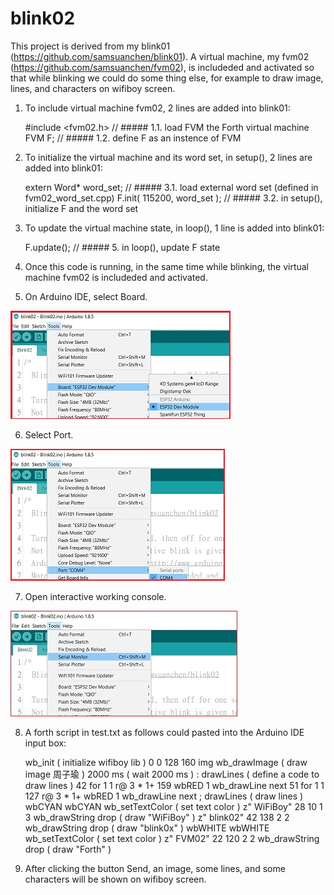 # blink02
This project is derived from my blink01 (https://github.com/samsuanchen/blink01). A virtual machine, my fvm02 (https://github.com/samsuanchen/fvm02), is includeded and activated so that while blinking we could do some thing else, for example to draw image, lines, and characters on wifiboy screen.

01. To include virtual machine fvm02, 2 lines are added into blink01:

    #include <fvm02.h>                                  // ##### 1.1. load FVM the Forth virtual machine
    FVM F;                                              // ##### 1.2. define F as an instence of FVM


02. To initialize the virtual machine and its word set, in setup(), 2 lines are added into blink01:

      extern Word* word_set;                            // ##### 3.1. load external word set (defined in fvm02_word_set.cpp)
      F.init( 115200, word_set );                       // ##### 3.2. in setup(), initialize F and the word set


03. To update the virtual machine state, in loop(), 1 line is added into blink01:

      F.update();                                       // ##### 5. in loop(), update F state


04. Once this code is running, in the same time while blinking, the virtual machine fvm02 is includeded and activated.

05. On Arduino IDE, select Board.

![width:50%; height:50%;](https://github.com/samsuanchen/blink02/blob/master/selectBoard.jpg)

06. Select Port.

![width:50%; height:50%;](https://github.com/samsuanchen/blink02/blob/master/SelectPort.jpg)

07. Open interactive working console. 

![width:50%; height:50%;](https://github.com/samsuanchen/blink02/blob/master/openConsole.jpg)

08. A forth script in test.txt as follows could pasted into the Arduino IDE input box:

     wb_init ( initialize wifiboy lib )
     0 0 128 160 img wb_drawImage ( draw image 周子瑜 )
     2000 ms ( wait 2000 ms )
     : drawLines ( define a code to draw lines )
       42 for 1 1 r@ 3 * 1+ 159 wbRED 1 wb_drawLine next 
       51 for 1 1 127 r@ 3 * 1+ wbRED 1 wb_drawLine next
     ; drawLines ( draw lines )
     wbCYAN wbCYAN wb_setTextColor ( set text color )
     z" WiFiBoy" 28 10 1 3 wb_drawString drop ( draw "WiFiBoy" )
     z" blink02" 42 138 2 2 wb_drawString drop ( draw "blink0x" )
     wbWHITE wbWHITE wb_setTextColor ( set text color )
     z" FVM02" 22 120 2 2 wb_drawString drop ( draw "Forth" )

07. After clicking the button Send, an image, some lines, and some characters will be shown on wifiboy screen.

